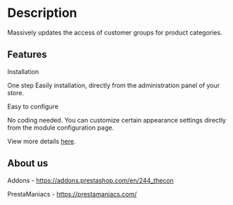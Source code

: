# Description
Massively updates the access of customer groups for product categories.


## Features
Installation

One step Easily installation, directly from the administration panel of your store.


Easy to configure

No coding needed. You can customize certain appearance settings directly from the module configuration page.

View more details [here](https://prestamaniacs.com/free-modules/87-mass-update-for-category-groups-access-module.html).

## About us
Addons - https://addons.prestashop.com/en/244_thecon

PrestaManiacs - https://prestamaniacs.com/
